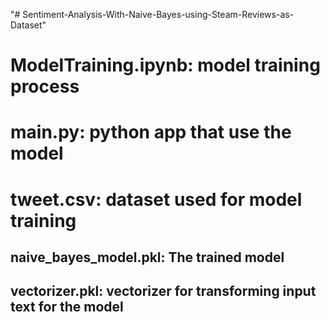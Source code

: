 "# Sentiment-Analysis-With-Naive-Bayes-using-Steam-Reviews-as-Dataset" 

# ModelTraining.ipynb: model training process
# main.py: python app that use the model
# tweet.csv: dataset used for model training

## naive_bayes_model.pkl: The trained model
## vectorizer.pkl: vectorizer for transforming input text for the model
